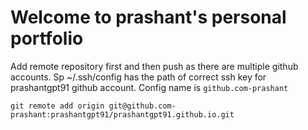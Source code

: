 # Welcome to prashant's personal portfolio

Add remote repository first and then push as there are multiple github accounts. Sp ~/.ssh/config has the path of correct ssh key for prashantgpt91 github account. Config name is `github.com-prashant`

`git remote add origin git@github.com-prashant:prashantgpt91/prashantgpt91.github.io.git`
